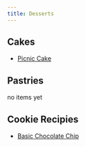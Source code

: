 ```yaml
---
title: Desserts
---
```

## Cakes
- [Picnic Cake](/desserts/picnic_cake.md)

## Pastries
no items yet

## Cookie Recipies
- [Basic Chocolate Chip](/desserts/basic_chocolate_chip.md)